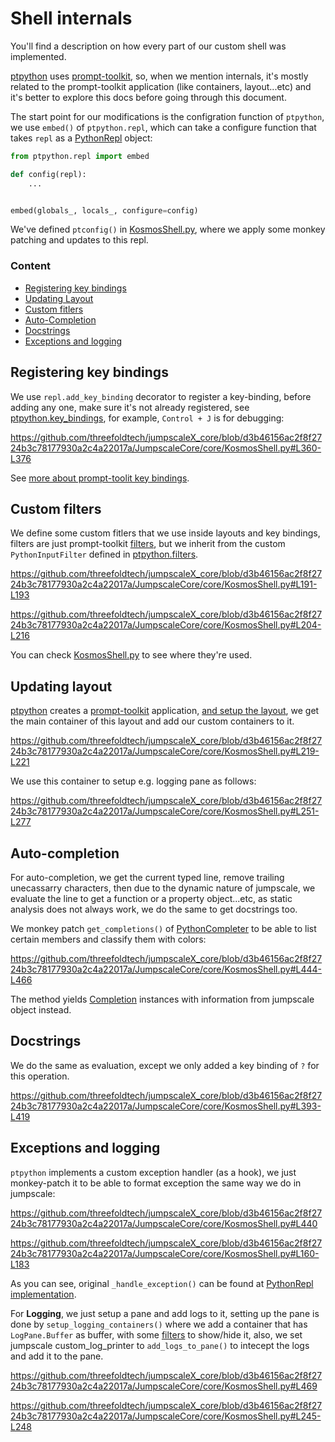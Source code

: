 # Shell internals
You'll find a description on how every part of our custom shell was implemented.

[ptpython](https://github.com/prompt-toolkit/ptpython) uses [prompt-toolkit](https://python-prompt-toolkit.readthedocs.io/en/stable/), so, when we mention internals, it's mostly related to the prompt-toolkit application (like containers, layout...etc) and it's better to explore this docs before going through this document.

The start point for our modifications is the configration function of `ptpython`,  we use `embed()` of `ptpython.repl`, which can take a configure function that takes `repl` as a [PythonRepl](https://github.com/prompt-toolkit/ptpython/blob/master/ptpython/repl.py#L42) object:


```python
from ptpython.repl import embed

def config(repl):
    ...


embed(globals_, locals_, configure=config)
```


We've defined `ptconfig()` in [KosmosShell.py](https://github.com/threefoldtech/jumpscaleX_core/blob/development/JumpscaleCore/core/KosmosShell.py), where we apply some monkey patching and updates to this repl.


### Content

- [Registering key bindings](#registering-key-bindings)
- [Updating Layout](#updating-layout)
- [Custom fitlers](#custom-filters)
- [Auto-Completion](#auto-completion)
- [Docstrings](#docstrings)
- [Exceptions and logging](#exceptions-and-logging)

## Registering key bindings

We use `repl.add_key_binding` decorator to register a key-binding, before adding any one, make sure it's not already registered, see [ptpython.key_bindings](https://github.com/prompt-toolkit/ptpython/blob/master/ptpython/key_bindings.py), for example, `Control + J` is for debugging:

https://github.com/threefoldtech/jumpscaleX_core/blob/d3b46156ac2f8f2724b3c78177930a2c4a22017a/JumpscaleCore/core/KosmosShell.py#L360-L376

See [more about prompt-toolit key bindings](https://python-prompt-toolkit.readthedocs.io/en/master/pages/advanced_topics/key_bindings.html).


## Custom filters
We define some custom fitlers that we use inside layouts and key bindings, filters are just prompt-toolkit [filters](https://python-prompt-toolkit.readthedocs.io/en/master/pages/advanced_topics/filters.html), but we inherit from the custom `PythonInputFilter` defined in [ptpython.filters](https://github.com/prompt-toolkit/ptpython/blob/master/ptpython/filters.py#L13).


https://github.com/threefoldtech/jumpscaleX_core/blob/d3b46156ac2f8f2724b3c78177930a2c4a22017a/JumpscaleCore/core/KosmosShell.py#L191-L193

https://github.com/threefoldtech/jumpscaleX_core/blob/d3b46156ac2f8f2724b3c78177930a2c4a22017a/JumpscaleCore/core/KosmosShell.py#L204-L216

You can check [KosmosShell.py](https://github.com/threefoldtech/jumpscaleX_core/blob/development/JumpscaleCore/core/KosmosShell.py) to see where they're used.


## Updating layout
[ptpython](https://github.com/prompt-toolkit/ptpython) creates a [prompt-toolkit](https://python-prompt-toolkit.readthedocs.io/en/stable/) application, [and setup the layout](https://github.com/threefoldtech/jumpscaleX_core/blob/d3b46156ac2f8f2724b3c78177930a2c4a22017a/JumpscaleCore/core/KosmosShell.py#L204-L216), we get the main container of this layout and add our custom containers to it.

https://github.com/threefoldtech/jumpscaleX_core/blob/d3b46156ac2f8f2724b3c78177930a2c4a22017a/JumpscaleCore/core/KosmosShell.py#L219-L221

We use this container to setup e.g. logging pane as follows:

https://github.com/threefoldtech/jumpscaleX_core/blob/d3b46156ac2f8f2724b3c78177930a2c4a22017a/JumpscaleCore/core/KosmosShell.py#L251-L277

## Auto-completion
For auto-completion, we get the current typed line, remove trailing unecassarry characters, then due to the dynamic nature of jumpscale, we evaluate the line to get a function or a property object...etc, as static analysis does not always work, we do the same to get docstrings too.

We monkey patch `get_completions()` of [PythonCompleter](https://github.com/prompt-toolkit/ptpython/blob/master/ptpython/completer.py#L19) to be able to list certain members and classify them with colors:

https://github.com/threefoldtech/jumpscaleX_core/blob/d3b46156ac2f8f2724b3c78177930a2c4a22017a/JumpscaleCore/core/KosmosShell.py#L444-L466

The method yields [Completion](https://python-prompt-toolkit.readthedocs.io/en/stable/pages/reference.html#module-prompt_toolkit.completion) instances with information from jumpscale object instead.



## Docstrings

We do the same as evaluation, except we only added a key binding of `?` for this operation.


https://github.com/threefoldtech/jumpscaleX_core/blob/d3b46156ac2f8f2724b3c78177930a2c4a22017a/JumpscaleCore/core/KosmosShell.py#L393-L419

## Exceptions and logging

`ptpython` implements a custom exception handler (as a hook), we just monkey-patch it to be able to format exception the same way we do in jumpscale:

https://github.com/threefoldtech/jumpscaleX_core/blob/d3b46156ac2f8f2724b3c78177930a2c4a22017a/JumpscaleCore/core/KosmosShell.py#L440

https://github.com/threefoldtech/jumpscaleX_core/blob/d3b46156ac2f8f2724b3c78177930a2c4a22017a/JumpscaleCore/core/KosmosShell.py#L160-L183

As you can see, original `_handle_exception()` can be found at [PythonRepl implementation](https://github.com/prompt-toolkit/ptpython/blob/master/ptpython/repl.py#L167).


For **Logging**, we just setup a pane and add logs to it, setting up the pane is done by `setup_logging_containers()` where we add a container that has `LogPane.Buffer` as buffer, with some [filters](#custom-filters) to show/hide it, also, we set jumpscale custom_log_printer to `add_logs_to_pane()` to intecept the logs and add it to the pane.

https://github.com/threefoldtech/jumpscaleX_core/blob/d3b46156ac2f8f2724b3c78177930a2c4a22017a/JumpscaleCore/core/KosmosShell.py#L469

https://github.com/threefoldtech/jumpscaleX_core/blob/d3b46156ac2f8f2724b3c78177930a2c4a22017a/JumpscaleCore/core/KosmosShell.py#L245-L248
